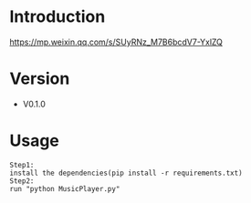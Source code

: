 # Introduction
https://mp.weixin.qq.com/s/SUyRNz_M7B6bcdV7-YxlZQ

# Version
- V0.1.0

# Usage
```
Step1:
install the dependencies(pip install -r requirements.txt)
Step2:
run "python MusicPlayer.py"
```